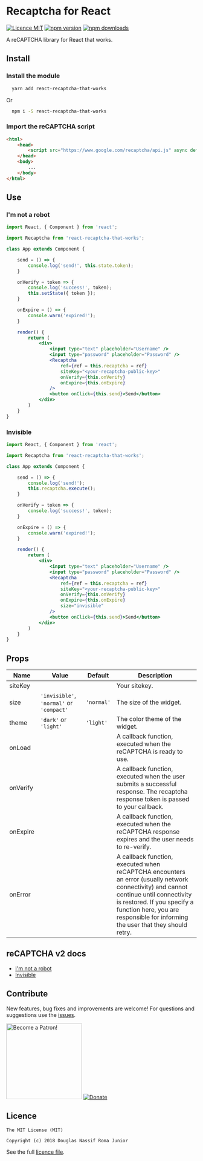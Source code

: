 # Recaptcha for React

[![Licence MIT](https://img.shields.io/badge/licence-MIT-blue.svg)](https://github.com/douglasjunior/react-recaptcha-that-works/blob/master/LICENSE)
[![npm version](https://img.shields.io/npm/v/react-recaptcha-that-works.svg)](https://www.npmjs.com/package/react-recaptcha-that-works)
[![npm downloads](https://img.shields.io/npm/dt/react-recaptcha-that-works.svg)](#install)

A reCAPTCHA library for React that works.

## Install 

### Install the module 

```bash
  yarn add react-recaptcha-that-works
```
Or
```bash
  npm i -S react-recaptcha-that-works
```

### Import the reCAPTCHA script

```html
<html>
    <head>
        <script src="https://www.google.com/recaptcha/api.js" async defer></script>
    </head>
    <body>
        ...
    </body>
</html>
```

## Use

### I'm not a robot

```jsx
import React, { Component } from 'react';

import Recaptcha from 'react-recaptcha-that-works';

class App extends Component {

    send = () => {
        console.log('send!', this.state.token);
    }

    onVerify = token => {
        console.log('success!', token);
        this.setState({ token });
    }

    onExpire = () => {
        console.warn('expired!');
    }

    render() {
        return (
            <div>
                <input type="text" placeholder="Username" />
                <input type="password" placeholder="Password" />
                <Recaptcha
                    ref={ref = this.recaptcha = ref}
                    siteKey="<your-recaptcha-public-key>"
                    onVerify={this.onVerify}
                    onExpire={this.onExpire}
                />
                <button onClick={this.send}>Send</button>
            </div>
        )
    }
}
```

### Invisible

```jsx
import React, { Component } from 'react';

import Recaptcha from 'react-recaptcha-that-works';

class App extends Component {

    send = () => {
        console.log('send!');
        this.recaptcha.execute();
    }

    onVerify = token => {
        console.log('success!', token);
    }

    onExpire = () => {
        console.warn('expired!');
    }

    render() {
        return (
            <div>
                <input type="text" placeholder="Username" />
                <input type="password" placeholder="Password" />
                <Recaptcha
                    ref={ref = this.recaptcha = ref}
                    siteKey="<your-recaptcha-public-key>"
                    onVerify={this.onVerify}
                    onExpire={this.onExpire}
                    size="invisible"
                />
                <button onClick={this.send}>Send</button>
            </div>
        )
    }
}
```

## Props

|Name|Value|Default|Description|
|-|-|-|-|
|siteKey|||Your sitekey.|
|size|`'invisible'`, `'normal'` or `'compact'`|`'normal'`|The size of the widget.|
|theme|`'dark'` or `'light'`|`'light'`|The color theme of the widget.|
|onLoad|||A callback function, executed when the reCAPTCHA is ready to use.|
|onVerify|||A callback function, executed when the user submits a successful response. The recaptcha response token is passed to your callback.|
|onExpire|||A callback function, executed when the reCAPTCHA response expires and the user needs to re-verify.|
|onError|||A callback function, executed when reCAPTCHA encounters an error (usually network connectivity) and cannot continue until connectivity is restored. If you specify a function here, you are responsible for informing the user that they should retry.|

## reCAPTCHA v2 docs

- [I'm not a robot](https://developers.google.com/recaptcha/docs/display)
- [Invisible](https://developers.google.com/recaptcha/docs/invisible)

## Contribute

New features, bug fixes and improvements are welcome! For questions and suggestions use the [issues](https://github.com/douglasjunior/react-recaptcha-that-works/issues).

<a href="https://www.patreon.com/douglasjunior"><img src="http://i.imgur.com/xEO164Z.png" alt="Become a Patron!" width="200" /></a>
[![Donate](https://www.paypalobjects.com/en_US/i/btn/btn_donateCC_LG.gif)](https://www.paypal.com/cgi-bin/webscr?cmd=_s-xclick&hosted_button_id=E32BUP77SVBA2)

## Licence

```
The MIT License (MIT)

Copyright (c) 2018 Douglas Nassif Roma Junior
```

See the full [licence file](https://github.com/douglasjunior/react-recaptcha-that-works/blob/master/LICENSE).
